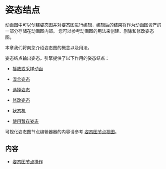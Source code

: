 # 姿态结点

动画图中可以创建姿态图并对姿态图进行编辑，编辑后的结果将作为动画图资产的一部分存储在动画图内部。
您可以参考动画图的用法来创建、删除和修改姿态图。

本章我们将向您介绍姿态图的概念以及用法。

姿态结点输出姿态。引擎提供了以下作用的姿态结点：

- [播放或采样动画](./play-or-sample-motion.md)

- [混合姿态](./blend-poses.md)

- [选择姿态](./choose-pose.md)

- [修改姿态](./modify-pose.md)

- [状态机](./state-machine-node.md)

- [使用暂存姿态](./use-stashed-pose.md)

可视化姿态图节点编辑器器的内容请参考 [姿态图节点视图](./node-operation.md)。

## 内容

- [姿态图节点操作](./node-operation.md)
